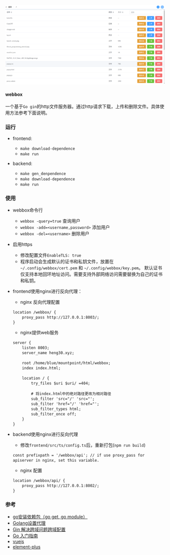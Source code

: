 ![screenshot](./screenshot/webbox.png)

#### webbox
一个基于`Go gin`的http文件服务器。通过http请求下载，上传和删除文件。具体使用方法参考下面说明。

### 运行
- frontend:
    - `make download-dependence`
    - `make run`

- backend:
    - `make gen_denpendence`
    - `make download-dependence`
    - `make run`

### 使用
- webbox命令行
    - `webbox -query=true` 查询用户
    - `webbox -add=<username,password>` 添加用户
    - `webbox -del=<username>` 删除用户

- 启用https
    - 修改配置文件`EnableTLS: true`
    - 程序启动会生成默认的证书和私钥文件，放置在`~/.config/webbox/cert.pem` 和 `~/.config/webbox/key.pem`。 默认证书仅支持本地回环地址访问。需要支持外部网络访问需要替换为自己的证书和私钥。

- frontend使用nginx进行反向代理：
    - nginx 反向代理配置
    ```
    location /webbox/ {
        proxy_pass http://127.0.0.1:8003/;
    }

    ```

    - nginx提供web服务
    ```
    server {
        listen 8003;
        server_name heng30.xyz;

        root /home/blue/mountpoint/html/webbox;
        index index.html;

        location / {
            try_files $uri $uri/ =404;

            # 将index.html中的绝对路径更改为相对路径
            sub_filter 'src="/' 'src="';
            sub_filter 'href="/' 'href="';
            sub_filter_types html;
            sub_filter_once off;
        }
    }

    ```

- backend使用nginx进行反向代理
    - 修改`frontend/src/ts/config.ts`后，重新打包(`npm run build`)
    ```
    const prefixpath = '/webbox/api'; // if use proxy_pass for apiserver in nginx, set this variable.
    ```

    - nginx 配置
    ```
    location /webbox/api/ {
        proxy_pass http://127.0.0.1:8002/;
    }

    ```

### 参考
- [go安装依赖包（go get, go module）](https://blog.csdn.net/weixin_41519463/article/details/103501485)
- [Golang设置代理](https://developer.aliyun.com/article/879662)
- [Gin 解决跨域问题跨域配置](https://juejin.cn/post/6871583587062415367)
- [Go 入门指南](https://learnku.com/docs/the-way-to-go)
- [vuejs](https://cn.vuejs.org/guide/introduction.htmlhttps://cn.vuejs.org/guide/introduction.html)
- [element-plus](https://element-plus.gitee.io/zh-CN/)
